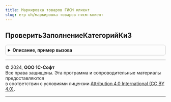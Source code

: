 ```yaml
---
title: Маркировка товаров ГИСМ клиент
slug: erp-uh/маркировка-товаров-гисм-клиент
---
```



## ПроверитьЗаполнениеКатегорийКиЗ
<details style="margin: 1em 0; padding: 0.5em; border: 1px solid #ccc; border-radius: 6px;">

<summary style="font-weight: bold; cursor: pointer;">Описание, пример вызова</summary>

```bsl

// Проверяет заполнение категорий КиЗ
//
// Параметры:
//  Объект	 - ДокументОбъект.МаркировкаТоваровГИСМ - проверяемый документ.
//
// Возвращаемое значение:
//  Булево - результат проверки
//
Функция ПроверитьЗаполнениеКатегорийКиЗ(Объект) Экспорт
```

Пример вызова
```bsl
Результат = МаркировкаТоваровГИСМКлиент.ПроверитьЗаполнениеКатегорийКиЗ(Объект) 
```
</details>

---

© 2024, **ООО 1С-Софт**  
Все права защищены. Эта программа и сопроводительные материалы предоставляются  
в соответствии с условиями лицензии [Attribution 4.0 International (CC BY 4.0)](https://creativecommons.org/licenses/by/4.0/legalcode).

---
